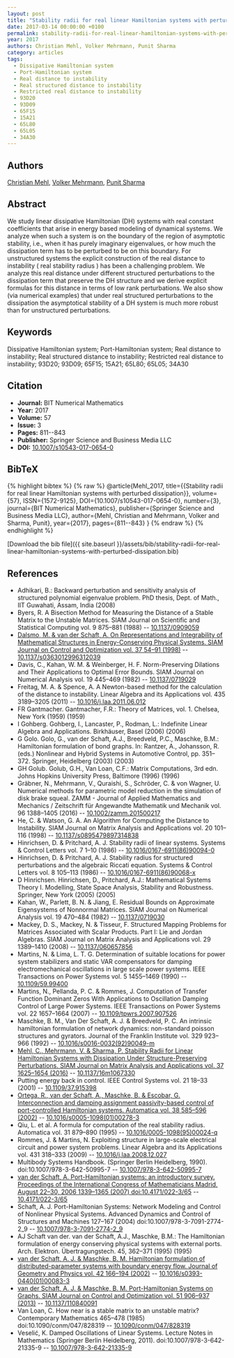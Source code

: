 ```yaml
---
layout: post
title: "Stability radii for real linear Hamiltonian systems with perturbed dissipation"
date: 2017-03-14 00:00:00 +0100
permalink: stability-radii-for-real-linear-hamiltonian-systems-with-perturbed-dissipation
year: 2017
authors: Christian Mehl, Volker Mehrmann, Punit Sharma
category: articles
tags:
  - Dissipative Hamiltonian system
  - Port-Hamiltonian system
  - Real distance to instability
  - Real structured distance to instability
  - Restricted real distance to instability
  - 93D20
  - 93D09
  - 65F15
  - 15A21
  - 65L80
  - 65L05
  - 34A30
---
```

 
## Authors
[Christian Mehl](authors/christian-mehl), [Volker Mehrmann](authors/volker-mehrmann), [Punit Sharma](authors/punit-sharma)
 
## Abstract
We study linear dissipative Hamiltonian (DH) systems with real constant coefficients that arise in energy based modeling of dynamical systems. We analyze when such a system is on the boundary of the region of asymptotic stability, i.e., when it has purely imaginary eigenvalues, or how much the dissipation term has to be perturbed to be on this boundary. For unstructured systems the explicit construction of the real distance to instability ( real stability radius ) has been a challenging problem. We analyze this real distance under different structured perturbations to the dissipation term that preserve the DH structure and we derive explicit formulas for this distance in terms of low rank perturbations. We also show (via numerical examples) that under real structured perturbations to the dissipation the asymptotical stability of a DH system is much more robust than for unstructured perturbations.
 
## Keywords
Dissipative Hamiltonian system; Port-Hamiltonian system; Real distance to instability; Real structured distance to instability; Restricted real distance to instability; 93D20; 93D09; 65F15; 15A21; 65L80; 65L05; 34A30
 
## Citation
- **Journal:** BIT Numerical Mathematics
- **Year:** 2017
- **Volume:** 57
- **Issue:** 3
- **Pages:** 811--843
- **Publisher:** Springer Science and Business Media LLC
- **DOI:** [10.1007/s10543-017-0654-0](https://doi.org/10.1007/s10543-017-0654-0)
 
## BibTeX
{% highlight bibtex %}
{% raw %}
@article{Mehl_2017,
  title={{Stability radii for real linear Hamiltonian systems with perturbed dissipation}},
  volume={57},
  ISSN={1572-9125},
  DOI={10.1007/s10543-017-0654-0},
  number={3},
  journal={BIT Numerical Mathematics},
  publisher={Springer Science and Business Media LLC},
  author={Mehl, Christian and Mehrmann, Volker and Sharma, Punit},
  year={2017},
  pages={811--843}
}
{% endraw %}
{% endhighlight %}
 
[Download the bib file]({{ site.baseurl }}/assets/bib/stability-radii-for-real-linear-hamiltonian-systems-with-perturbed-dissipation.bib)
 
## References
- Adhikari, B.: Backward perturbation and sensitivity analysis of structured polynomial eigenvalue problem. PhD thesis, Dept. of Math., IIT Guwahati, Assam, India (2008)
- Byers, R. A Bisection Method for Measuring the Distance of a Stable Matrix to the Unstable Matrices. SIAM Journal on Scientific and Statistical Computing vol. 9 875–881 (1988) -- [10.1137/0909059](https://doi.org/10.1137/0909059)
- [Dalsmo, M. & van der Schaft, A. On Representations and Integrability of Mathematical Structures in Energy-Conserving Physical Systems. SIAM Journal on Control and Optimization vol. 37 54–91 (1998)](on-representations-and-integrability-of-mathematical-structures-in-energy-conserving-physical-systems) -- [10.1137/s0363012996312039](https://doi.org/10.1137/s0363012996312039)
- Davis, C., Kahan, W. M. & Weinberger, H. F. Norm-Preserving Dilations and Their Applications to Optimal Error Bounds. SIAM Journal on Numerical Analysis vol. 19 445–469 (1982) -- [10.1137/0719029](https://doi.org/10.1137/0719029)
- Freitag, M. A. & Spence, A. A Newton-based method for the calculation of the distance to instability. Linear Algebra and its Applications vol. 435 3189–3205 (2011) -- [10.1016/j.laa.2011.06.012](https://doi.org/10.1016/j.laa.2011.06.012)
- FR Gantmacher. Gantmacher, F.R.: Theory of Matrices, vol. 1. Chelsea, New York (1959) (1959)
- I Gohberg. Gohberg, I., Lancaster, P., Rodman, L.: Indefinite Linear Algebra and Applications. Birkhäuser, Basel (2006) (2006)
- G Golo. Golo, G., van der Schaft, A.J., Breedveld, P.C., Maschke, B.M.: Hamiltonian formulation of bond graphs. In: Rantzer, A., Johansson, R. (eds.) Nonlinear and Hybrid Systems in Automotive Control, pp. 351–372. Springer, Heidelberg (2003) (2003)
- GH Golub. Golub, G.H., Van Loan, C.F.: Matrix Computations, 3rd edn. Johns Hopkins University Press, Baltimore (1996) (1996)
- Gräbner, N., Mehrmann, V., Quraishi, S., Schröder, C. & von Wagner, U. Numerical methods for parametric model reduction in the simulation of disk brake squeal. ZAMM - Journal of Applied Mathematics and Mechanics / Zeitschrift für Angewandte Mathematik und Mechanik vol. 96 1388–1405 (2016) -- [10.1002/zamm.201500217](https://doi.org/10.1002/zamm.201500217)
- He, C. & Watson, G. A. An Algorithm for Computing the Distance to Instability. SIAM Journal on Matrix Analysis and Applications vol. 20 101–116 (1998) -- [10.1137/s0895479897314838](https://doi.org/10.1137/s0895479897314838)
- Hinrichsen, D. & Pritchard, A. J. Stability radii of linear systems. Systems &amp; Control Letters vol. 7 1–10 (1986) -- [10.1016/0167-6911(86)90094-0](https://doi.org/10.1016/0167-6911(86)90094-0)
- Hinrichsen, D. & Pritchard, A. J. Stability radius for structured perturbations and the algebraic Riccati equation. Systems &amp; Control Letters vol. 8 105–113 (1986) -- [10.1016/0167-6911(86)90068-x](https://doi.org/10.1016/0167-6911(86)90068-x)
- D Hinrichsen. Hinrichsen, D., Pritchard, A.J.: Mathematical Systems Theory I. Modelling, State Space Analysis, Stability and Robustness. Springer, New York (2005) (2005)
- Kahan, W., Parlett, B. N. & Jiang, E. Residual Bounds on Approximate Eigensystems of Nonnormal Matrices. SIAM Journal on Numerical Analysis vol. 19 470–484 (1982) -- [10.1137/0719030](https://doi.org/10.1137/0719030)
- Mackey, D. S., Mackey, N. & Tisseur, F. Structured Mapping Problems for Matrices Associated with Scalar Products. Part I: Lie and Jordan Algebras. SIAM Journal on Matrix Analysis and Applications vol. 29 1389–1410 (2008) -- [10.1137/060657856](https://doi.org/10.1137/060657856)
- Martins, N. & Lima, L. T. G. Determination of suitable locations for power system stabilizers and static VAR compensators for damping electromechanical oscillations in large scale power systems. IEEE Transactions on Power Systems vol. 5 1455–1469 (1990) -- [10.1109/59.99400](https://doi.org/10.1109/59.99400)
- Martins, N., Pellanda, P. C. & Rommes, J. Computation of Transfer Function Dominant Zeros With Applications to Oscillation Damping Control of Large Power Systems. IEEE Transactions on Power Systems vol. 22 1657–1664 (2007) -- [10.1109/tpwrs.2007.907526](https://doi.org/10.1109/tpwrs.2007.907526)
- Maschke, B. M., Van Der Schaft, A. J. & Breedveld, P. C. An intrinsic hamiltonian formulation of network dynamics: non-standard poisson structures and gyrators. Journal of the Franklin Institute vol. 329 923–966 (1992) -- [10.1016/s0016-0032(92)90049-m](https://doi.org/10.1016/s0016-0032(92)90049-m)
- [Mehl, C., Mehrmann, V. & Sharma, P. Stability Radii for Linear Hamiltonian Systems with Dissipation Under Structure-Preserving Perturbations. SIAM Journal on Matrix Analysis and Applications vol. 37 1625–1654 (2016)](stability-radii-for-linear-hamiltonian-systems-with-dissipation-under-structure-preserving-perturbations) -- [10.1137/16m1067330](https://doi.org/10.1137/16m1067330)
- Putting energy back in control. IEEE Control Systems vol. 21 18–33 (2001) -- [10.1109/37.915398](https://doi.org/10.1109/37.915398)
- [Ortega, R., van der Schaft, A., Maschke, B. & Escobar, G. Interconnection and damping assignment passivity-based control of port-controlled Hamiltonian systems. Automatica vol. 38 585–596 (2002)](interconnection-and-damping-assignment-passivity-based-control-of-port-controlled-hamiltonian-systems) -- [10.1016/s0005-1098(01)00278-3](https://doi.org/10.1016/s0005-1098(01)00278-3)
- Qiu, L. et al. A formula for computation of the real stability radius. Automatica vol. 31 879–890 (1995) -- [10.1016/0005-1098(95)00024-q](https://doi.org/10.1016/0005-1098(95)00024-q)
- Rommes, J. & Martins, N. Exploiting structure in large-scale electrical circuit and power system problems. Linear Algebra and its Applications vol. 431 318–333 (2009) -- [10.1016/j.laa.2008.12.027](https://doi.org/10.1016/j.laa.2008.12.027)
- Multibody Systems Handbook. (Springer Berlin Heidelberg, 1990). doi:10.1007/978-3-642-50995-7 -- [10.1007/978-3-642-50995-7](https://doi.org/10.1007/978-3-642-50995-7)
- [van der Schaft, A. Port-Hamiltonian systems: an introductory survey. Proceedings of the International Congress of Mathematicians Madrid, August 22–30, 2006 1339–1365 (2007) doi:10.4171/022-3/65](port-hamiltonian-systems-an-introductory-survey) -- [10.4171/022-3/65](https://doi.org/10.4171/022-3/65)
- Schaft, A. J. Port-Hamiltonian Systems: Network Modeling and Control of Nonlinear Physical Systems. Advanced Dynamics and Control of Structures and Machines 127–167 (2004) doi:10.1007/978-3-7091-2774-2_9 -- [10.1007/978-3-7091-2774-2_9](https://doi.org/10.1007/978-3-7091-2774-2_9)
- AJ Schaft van der. van der Schaft, A.J., Maschke, B.M.: The Hamiltonian formulation of energy conserving physical systems with external ports. Arch. Elektron. Übertragungstech. 45, 362–371 (1995) (1995)
- [van der Schaft, A. J. & Maschke, B. M. Hamiltonian formulation of distributed-parameter systems with boundary energy flow. Journal of Geometry and Physics vol. 42 166–194 (2002)](hamiltonian-formulation-of-distributed-parameter-systems-with-boundary-energy-flow) -- [10.1016/s0393-0440(01)00083-3](https://doi.org/10.1016/s0393-0440(01)00083-3)
- [van der Schaft, A. J. & Maschke, B. M. Port-Hamiltonian Systems on Graphs. SIAM Journal on Control and Optimization vol. 51 906–937 (2013)](port-hamiltonian-systems-on-graphs) -- [10.1137/110840091](https://doi.org/10.1137/110840091)
- Van Loan, C. How near is a stable matrix to an unstable matrix? Contemporary Mathematics 465–478 (1985) doi:10.1090/conm/047/828319 -- [10.1090/conm/047/828319](https://doi.org/10.1090/conm/047/828319)
- Veselić, K. Damped Oscillations of Linear Systems. Lecture Notes in Mathematics (Springer Berlin Heidelberg, 2011). doi:10.1007/978-3-642-21335-9 -- [10.1007/978-3-642-21335-9](https://doi.org/10.1007/978-3-642-21335-9)

